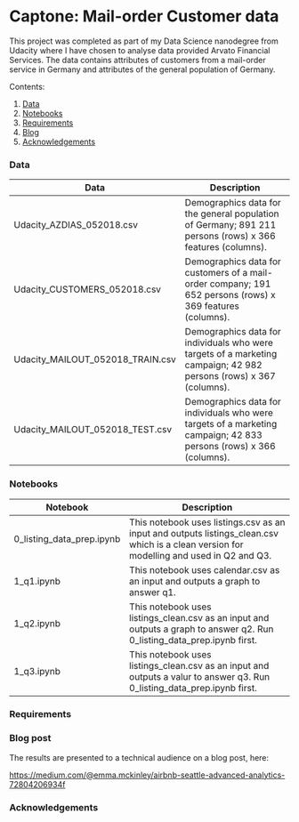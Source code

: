 # Captone: Mail-order Customer data

This project was completed as part of my Data Science nanodegree from Udacity where I have chosen to analyse data provided Arvato Financial Services. The data contains attributes of customers from a mail-order service in Germany and attributes of the general population of Germany.

Contents:

1. [ Data ](#p1)
2. [ Notebooks ](#p2)
3. [ Requirements ](#p4)
4. [ Blog ](#p3)
5. [ Acknowledgements ](#p5)


<a name="p1"></a>
### Data 

| Data        | Description           | 
| ------------- |-------------|
| Udacity_AZDIAS_052018.csv     |Demographics data for the general population of Germany; 891 211 persons (rows) x 366 features (columns).| 
| Udacity_CUSTOMERS_052018.csv     | Demographics data for customers of a mail-order company; 191 652 persons (rows) x 369 features (columns).|  
| Udacity_MAILOUT_052018_TRAIN.csv     |Demographics data for individuals who were targets of a marketing campaign; 42 982 persons (rows) x 367 (columns).|  
| Udacity_MAILOUT_052018_TEST.csv     |Demographics data for individuals who were targets of a marketing campaign; 42 833 persons (rows) x 366 (columns).|  


<a name="p2"></a>
### Notebooks


| Notebook        | Description           |
| ------------- |-------------|
| 0_listing_data_prep.ipynb  |This notebook uses listings.csv as an input and outputs listings_clean.csv which is a clean version for modelling and used in Q2 and Q3.| 
| 1_q1.ipynb    |This notebook uses calendar.csv as an input and outputs a graph to answer q1.| 
| 1_q2.ipynb   |This notebook uses listings_clean.csv as an input and outputs a graph to answer q2. Run 0_listing_data_prep.ipynb first.| 
| 1_q3.ipynb    |This notebook uses listings_clean.csv as an input and outputs a valur to answer q3. Run 0_listing_data_prep.ipynb first.| 

<a name="p4"></a>
### Requirements 


<a name="p3"></a>
### Blog post

The results are presented to a technical audience on a blog post, here:

https://medium.com/@emma.mckinley/airbnb-seattle-advanced-analytics-72804206934f



<a name="p5"></a>
### Acknowledgements 
